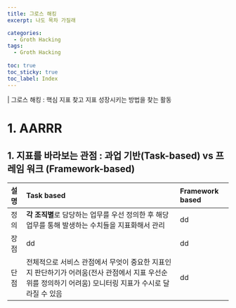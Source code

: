 ```yaml
---
title: 그로스 해킹
excerpt: 나도 목차 가질래

categories:
  - Groth Hacking
tags:
  - Groth Hacking
  
toc: true
toc_sticky: true
toc_label: Index
---
```


| 그로스 해킹 : 핵심 지표 찾고 지표 성장시키는 방법을 찾는 활동

# 1. AARRR
## 1. 지표를 바라보는 관점 : 과업 기반(Task-based) vs 프레임 워크 (Framework-based)

<div class="overflow-table" markdown="block">

| 설명 | Task based | Framework based |
| :--------- | :---------- | :--------------- |
| 정의 | **각 조직별**로 담당하는 업무를 우선 정의한 후 해당 업무를 통해 발생하는 수치들을 지표화해서 관리 | dd |
| 장점 | dd | dd |
| 단점 | 전체적으로 서비스 관점에서 무엇이 중요한 지표인지 판단하기가 어려움(전사 관점에서 지표 우선순위를 정의하기 어려움) 모니터링 지표가 수시로 달라질 수 있음 | dd |

